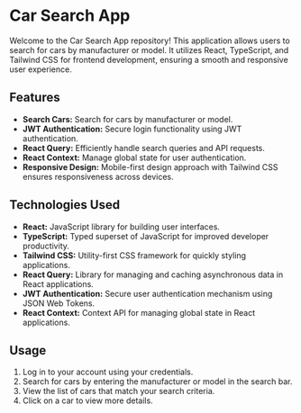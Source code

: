 # Car Search App

Welcome to the Car Search App repository! This application allows users to search for cars by manufacturer or model. It utilizes React, TypeScript, and Tailwind CSS for frontend development, ensuring a smooth and responsive user experience.

## Features

- **Search Cars:** Search for cars by manufacturer or model.
- **JWT Authentication:** Secure login functionality using JWT authentication.
- **React Query:** Efficiently handle search queries and API requests.
- **React Context:** Manage global state for user authentication.
- **Responsive Design:** Mobile-first design approach with Tailwind CSS ensures responsiveness across devices.

## Technologies Used

- **React:** JavaScript library for building user interfaces.
- **TypeScript:** Typed superset of JavaScript for improved developer productivity.
- **Tailwind CSS:** Utility-first CSS framework for quickly styling applications.
- **React Query:** Library for managing and caching asynchronous data in React applications.
- **JWT Authentication:** Secure user authentication mechanism using JSON Web Tokens.
- **React Context:** Context API for managing global state in React applications.

## Usage

1. Log in to your account using your credentials.
2. Search for cars by entering the manufacturer or model in the search bar.
3. View the list of cars that match your search criteria.
4. Click on a car to view more details.


